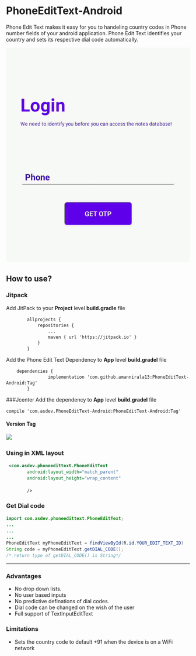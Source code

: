 # PhoneEditText-Android

Phone Edit Text makes it easy for you to handeling country codes in Phone number fields of your android application.
Phone Edit Text identifies your country and sets its respective dial code automatically.

![](demo.gif)

## How to use?

### Jitpack
Add JitPack to your **Project** level **build.gradle** file

			allprojects {
				repositories {
					...
					maven { url 'https://jitpack.io' }
				}
			}
Add the Phone Edit Text Dependency to **App** level **build.gradel** file

		dependencies {
					implementation 'com.github.amannirala13:PhoneEditText-Android:Tag'
			}


###Jcenter
Add the dependency to **App** level **build.gradel** file

    compile 'com.asdev.PhoneEditText-Android:PhoneEditText-Android:Tag'

#### Version Tag
[![](https://jitpack.io/v/amannirala13/PhoneEditText-Android.svg)](https://jitpack.io/#amannirala13/PhoneEditText-Android)

### Using in XML layout
```xml
 <com.asdev.phoneedittext.PhoneEditText
        android:layout_width="match_parent"
        android:layout_height="wrap_content"

        />
```
### Get Dial code
```java
import com.asdev.phoneedittext.PhoneEditText;
...
...
...
PhoneEditText myPhoneEditText = findViewById(R.id.YOUR_EDIT_TEXT_ID)
String code = myPhoneEditText.getDIAL_CODE();
/* return type of getDIAL_CODE() is String*/
```

------------


### Advantages
- No drop down lists.
- No user based inputs
- No predictive definations of dial codes.
- Dial code can be changed on the wish of the user
- Full support of TextInputEditText

### Limitations
- Sets the country code to default +91 when the device is on a WiFi network





